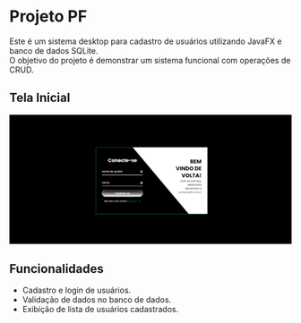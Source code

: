 # Projeto PF

Este é um sistema desktop para cadastro de usuários utilizando JavaFX e banco de dados SQLite.  
O objetivo do projeto é demonstrar um sistema funcional com operações de CRUD.

## Tela Inicial
![Tela Inicial](/src/main/resources/web/css/image/tela.png)

## Funcionalidades
- Cadastro e login de usuários.
- Validação de dados no banco de dados.
- Exibição de lista de usuários cadastrados.

